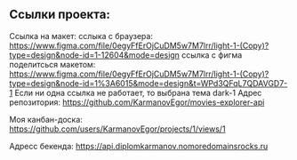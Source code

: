 
## Ссылки проекта:
Ссылка на макет: сслыка с браузера: https://www.figma.com/file/0egyFfErOjCuDM5w7M7lrr/light-1-(Copy)?type=design&node-id=1-12604&mode=design
ссылка с фигма поделитсься макетом: https://www.figma.com/file/0egyFfErOjCuDM5w7M7lrr/light-1-(Copy)?type=design&node-id=1%3A6015&mode=design&t=WPd3QFqL7QDAVGD7-1
Если ни одна ссылка не работает, то выбрана тема dark-1
Адрес репозитория: https://github.com/KarmanovEgor/movies-explorer-api

Моя канбан-доска: https://github.com/users/KarmanovEgor/projects/1/views/1

Адресс бекенда: https://api.diplomkarmanov.nomoredomainsrocks.ru
